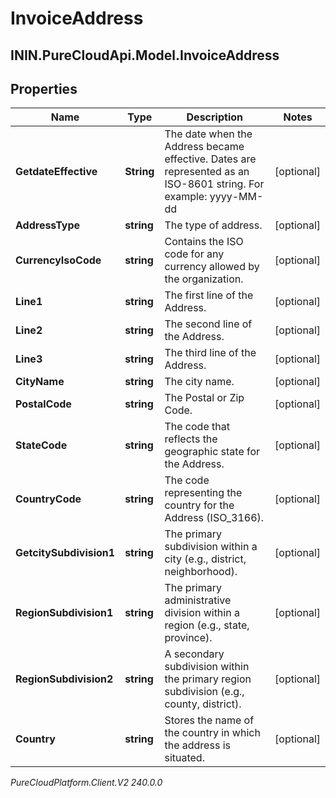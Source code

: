 # InvoiceAddress

## ININ.PureCloudApi.Model.InvoiceAddress

## Properties

|Name | Type | Description | Notes|
|------------ | ------------- | ------------- | -------------|
| **GetdateEffective** | **String** | The date when the Address became effective. Dates are represented as an ISO-8601 string. For example: yyyy-MM-dd | [optional] |
| **AddressType** | **string** | The type of address. | [optional] |
| **CurrencyIsoCode** | **string** | Contains the ISO code for any currency allowed by the organization. | [optional] |
| **Line1** | **string** | The first line of the Address. | [optional] |
| **Line2** | **string** | The second line of the Address. | [optional] |
| **Line3** | **string** | The third line of the Address. | [optional] |
| **CityName** | **string** | The city name. | [optional] |
| **PostalCode** | **string** | The Postal or Zip Code. | [optional] |
| **StateCode** | **string** | The code that reflects the geographic state for the Address. | [optional] |
| **CountryCode** | **string** | The code representing the country for the Address (ISO_3166). | [optional] |
| **GetcitySubdivision1** | **string** | The primary subdivision within a city (e.g., district, neighborhood). | [optional] |
| **RegionSubdivision1** | **string** | The primary administrative division within a region (e.g., state, province). | [optional] |
| **RegionSubdivision2** | **string** | A secondary subdivision within the primary region subdivision (e.g., county, district). | [optional] |
| **Country** | **string** | Stores the name of the country in which the address is situated. | [optional] |



_PureCloudPlatform.Client.V2 240.0.0_
